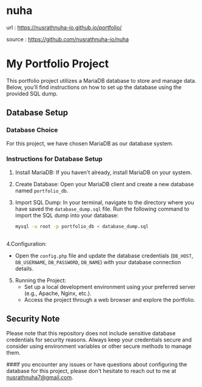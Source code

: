 # nuha

url : https://nusrathnuha-io.github.io/portfolio/

source : https://github.com/nusrathnuha-io/nuha


# My Portfolio Project

This portfolio project utilizes a MariaDB database to store and manage data. Below, you'll find instructions on how to set up the database using the provided SQL dump.

## Database Setup

### Database Choice

For this project, we have chosen MariaDB as our database system.

### Instructions for Database Setup

1. Install MariaDB: If you haven't already, install MariaDB on your system.

2. Create Database: Open your MariaDB client and create a new database named `portfolio_db`.

3. Import SQL Dump: In your terminal, navigate to the directory where you have saved the `database_dump.sql` file. Run the following command to import the SQL dump into your database:

   ```sh
   mysql -u root -p portfolio_db < database_dump.sql
 
4.Configuration:
   - Open the `config.php` file and update the database credentials (`DB_HOST`, `DB_USERNAME`, `DB_PASSWORD`, `DB_NAME`) with your database connection details.

5. Running the Project:
   - Set up a local development environment using your preferred server (e.g., Apache, Nginx, etc.).
   - Access the project through a web browser and explore the portfolio.

## Security Note

Please note that this repository does not include sensitive database credentials for security reasons. Always keep your credentials secure and consider using environment variables or other secure methods to manage them.

###If you encounter any issues or have questions about configuring the database for this project, please don't hesitate to reach out to me at nusrathnuha7@gmail.com.



